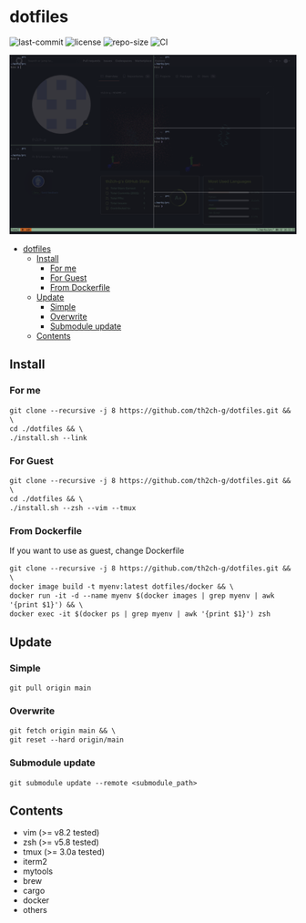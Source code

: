# dotfiles
![last-commit](https://img.shields.io/github/last-commit/th2ch-g/dotfiles)
![license](https://img.shields.io/github/license/th2ch-g/dotfiles)
![repo-size](https://img.shields.io/github/repo-size/th2ch-g/dotfiles)
![CI](https://github.com/th2ch-g/dotfiles/actions/workflows/CI.yaml/badge.svg)

![example](others/example.png)

- [dotfiles](#dotfiles)
  - [Install](#install)
    - [For me](#for-me)
    - [For Guest](#for-guest)
    - [From Dockerfile](#from-dockerfile)
  - [Update](#update)
    - [Simple](#simple)
    - [Overwrite](#overwrite)
    - [Submodule update](#submodule-update)
  - [Contents](#contents)

## Install
### For me
~~~
git clone --recursive -j 8 https://github.com/th2ch-g/dotfiles.git && \
cd ./dotfiles && \
./install.sh --link
~~~

### For Guest
~~~
git clone --recursive -j 8 https://github.com/th2ch-g/dotfiles.git && \
cd ./dotfiles && \
./install.sh --zsh --vim --tmux
~~~

### From Dockerfile
If you want to use as guest, change Dockerfile
~~~
git clone --recursive -j 8 https://github.com/th2ch-g/dotfiles.git && \
docker image build -t myenv:latest dotfiles/docker && \
docker run -it -d --name myenv $(docker images | grep myenv | awk '{print $1}') && \
docker exec -it $(docker ps | grep myenv | awk '{print $1}') zsh
~~~

## Update
### Simple
~~~
git pull origin main
~~~

### Overwrite
~~~
git fetch origin main && \
git reset --hard origin/main
~~~

### Submodule update
~~~
git submodule update --remote <submodule_path>
~~~

## Contents
- vim (>= v8.2 tested)
- zsh (>= v5.8 tested)
- tmux (>= 3.0a tested)
- iterm2
- mytools
- brew
- cargo
- docker
- others
